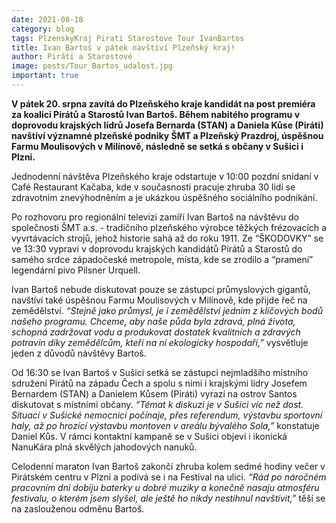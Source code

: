 ```yaml
---
date: 2021-08-18
category: blog
tags: PlzenskyKraj Pirati Starostove Tour IvanBartos
title: Ivan Bartoš v pátek navštíví Plzeňský kraj!
author: Piráti a Starostové
image: posts/Tour_Bartos_udalost.jpg
important: true
---
```


**V pátek 20. srpna zavítá do Plzeňského kraje kandidát na post premiéra za koalici Pirátů a Starostů Ivan Bartoš. Během nabitého programu v doprovodu krajských lídrů Josefa Bernarda (STAN) a Daniela Kůse (Piráti) navštíví významné plzeňské podniky ŠMT a Plzeňský Prazdroj, úspěšnou Farmu Moulisových v Milínově, následně se setká s občany v Sušici i Plzni.**

Jednodenní návštěva Plzeňského kraje odstartuje v 10:00 pozdní snídaní v Café Restaurant Kačaba, kde v současnosti pracuje zhruba 30 lidí se zdravotním znevýhodněním a je ukázkou úspěšného sociálního podnikání.

Po rozhovoru pro regionální televizi zamíří Ivan Bartoš na návštěvu do společnosti ŠMT a.s. - tradičního plzeňského výrobce těžkých frézovacích a vyvrtávacích strojů, jehož historie sahá až do roku 1911. Ze “ŠKODOVKY” se ve 13:30 vypraví v doprovodu krajských kandidátů Pirátů a Starostů do samého srdce západočeské metropole, místa, kde se zrodilo a “pramení” legendární pivo Pilsner Urquell.

Ivan Bartoš nebude diskutovat pouze se zástupci průmyslových gigantů, navštíví také úspěšnou Farmu Moulisových v Milínově, kde přijde řeč na zemědělství. *“Stejně jako průmysl, je i zemědělství jedním z klíčových bodů našeho programu. Chceme, aby naše půda byla zdravá, plná života, schopná zadržovat vodu a produkovat dostatek kvalitních a zdravých potravin díky zemědělcům, kteří na ní ekologicky hospodaří,”* vysvětluje jeden z důvodů návštěvy Bartoš.

Od 16:30 se Ivan Bartoš v Sušici setká se zástupci nejmladšího místního sdružení Pirátů na západu Čech a spolu s nimi i krajskými lídry Josefem Bernardem (STAN) a Danielem Kůsem (Piráti) vyrazí na ostrov Santos diskutovat s místními občany. *“Témat k diskuzi je v Sušici víc než dost. Situací v Sušické nemocnici počínaje, přes referendum, výstavbu sportovní haly, až po hrozící výstavbu montoven v areálu bývalého Sola,”* konstatuje Daniel Kůs. V rámci kontaktní kampaně se v Sušici objeví i ikonická NanuKára plná skvělých jahodových nanuků.

Celodenní maraton Ivan Bartoš zakončí zhruba kolem sedmé hodiny večer v Pirátském centru v Plzni a podívá se i na Festival na ulici. *“Rád po náročném pracovním dni dobiju baterky u dobré muziky a konečně nasaju atmosféru festivalu, o kterém jsem slyšel, ale ještě ho nikdy nestihnul navštívit,”* těší se na zaslouženou odměnu Bartoš.
